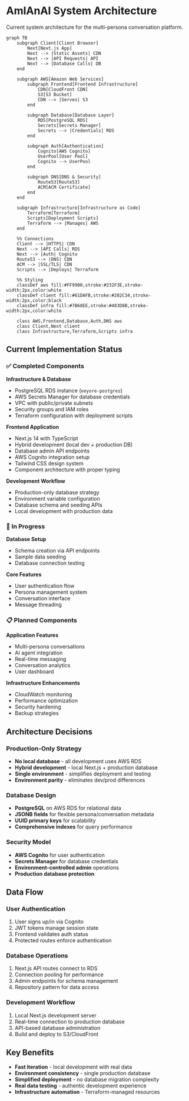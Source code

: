 # AmIAnAI System Architecture

Current system architecture for the multi-persona conversation platform.

```mermaid
graph TB
    subgraph Client[Client Browser]
        Next[Next.js App]
        Next --> |Static Assets| CDN
        Next --> |API Requests| API
        Next --> |Database Calls| DB
    end

    subgraph AWS[Amazon Web Services]
        subgraph Frontend[Frontend Infrastructure]
            CDN[CloudFront CDN]
            S3[S3 Bucket]
            CDN --> |Serves| S3
        end

        subgraph Database[Database Layer]
            RDS[PostgreSQL RDS]
            Secrets[Secrets Manager]
            Secrets --> |Credentials| RDS
        end

        subgraph Auth[Authentication]
            Cognito[AWS Cognito]
            UserPool[User Pool]
            Cognito --> UserPool
        end

        subgraph DNS[DNS & Security]
            Route53[Route53]
            ACM[ACM Certificate]
        end
    end

    subgraph Infrastructure[Infrastructure as Code]
        Terraform[Terraform]
        Scripts[Deployment Scripts]
        Terraform --> |Manages| AWS
    end

    %% Connections
    Client --> |HTTPS| CDN
    Next --> |API Calls| RDS
    Next --> |Auth| Cognito
    Route53 --> |DNS| CDN
    ACM --> |SSL/TLS| CDN
    Scripts --> |Deploys| Terraform

    %% Styling
    classDef aws fill:#FF9900,stroke:#232F3E,stroke-width:2px,color:white
    classDef client fill:#61DAFB,stroke:#282C34,stroke-width:2px,color:black
    classDef infra fill:#7B68EE,stroke:#483D8B,stroke-width:2px,color:white

    class AWS,Frontend,Database,Auth,DNS aws
    class Client,Next client
    class Infrastructure,Terraform,Scripts infra
```

## Current Implementation Status

### ✅ Completed Components

**Infrastructure & Database**
- PostgreSQL RDS instance (`eeyore-postgres`) 
- AWS Secrets Manager for database credentials
- VPC with public/private subnets
- Security groups and IAM roles
- Terraform configuration with deployment scripts

**Frontend Application**
- Next.js 14 with TypeScript
- Hybrid development (local dev + production DB)
- Database admin API endpoints
- AWS Cognito integration setup
- Tailwind CSS design system
- Component architecture with proper typing

**Development Workflow**
- Production-only database strategy
- Environment variable configuration
- Database schema and seeding APIs
- Local development with production data

### 🚧 In Progress

**Database Setup**
- Schema creation via API endpoints
- Sample data seeding
- Database connection testing

**Core Features**
- User authentication flow
- Persona management system
- Conversation interface
- Message threading

### 📋 Planned Components

**Application Features**
- Multi-persona conversations
- AI agent integration
- Real-time messaging
- Conversation analytics
- User dashboard

**Infrastructure Enhancements**
- CloudWatch monitoring
- Performance optimization
- Security hardening
- Backup strategies

## Architecture Decisions

### Production-Only Strategy
- **No local database** - all development uses AWS RDS
- **Hybrid development** - local Next.js + production database
- **Single environment** - simplifies deployment and testing
- **Environment parity** - eliminates dev/prod differences

### Database Design
- **PostgreSQL** on AWS RDS for relational data
- **JSONB fields** for flexible persona/conversation metadata
- **UUID primary keys** for scalability
- **Comprehensive indexes** for query performance

### Security Model
- **AWS Cognito** for user authentication
- **Secrets Manager** for database credentials
- **Environment-controlled admin** operations
- **Production database protection**

## Data Flow

### User Authentication
1. User signs up/in via Cognito
2. JWT tokens manage session state
3. Frontend validates auth status
4. Protected routes enforce authentication

### Database Operations
1. Next.js API routes connect to RDS
2. Connection pooling for performance
3. Admin endpoints for schema management
4. Repository pattern for data access

### Development Workflow
1. Local Next.js development server
2. Real-time connection to production database
3. API-based database administration
4. Build and deploy to S3/CloudFront

## Key Benefits

- **Fast iteration** - local development with real data
- **Environment consistency** - single production database
- **Simplified deployment** - no database migration complexity
- **Real data testing** - authentic development experience
- **Infrastructure automation** - Terraform-managed resources